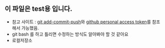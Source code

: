 ## 이 파일은 test용 입니다.

* 참고 사이트 : [git add-commit-push](https://corinediary.tistory.com/2)와 [github personal access token](https://curryyou.tistory.com/344)를 참조해서 가능했음.
* git bash 를 하고 틀리면 수정하는 방식도 알아봐야 할 것 같아요
* 로컬저장소